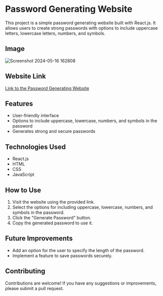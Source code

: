 # Password Generating Website

This project is a simple password generating website built with React.js. It allows users to create strong passwords with options to include uppercase letters, lowercase letters, numbers, and symbols.


## Image
![Screenshot 2024-05-16 162808](https://github.com/Harivignesh-33/Password-Generator/assets/131459225/dda18969-7a33-4808-b1c1-d092c56dc735)

## Website Link
[Link to the Password Generating Website](https://harivignesh-33.github.io/Password-Generator/)


## Features

- User-friendly interface
- Options to include uppercase, lowercase, numbers, and symbols in the password
- Generates strong and secure passwords

## Technologies Used

- React.js
- HTML
- CSS
- JavaScript

## How to Use

1. Visit the website using the provided link.
2. Select the options for including uppercase, lowercase, numbers, and symbols in the password.
3. Click the "Generate Password" button.
4. Copy the generated password to use it.

## Future Improvements

- Add an option for the user to specify the length of the password.
- Implement a feature to save passwords securely.

## Contributing

Contributions are welcome! If you have any suggestions or improvements, please submit a pull request.
